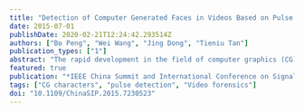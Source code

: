 ```yaml
---
title: "Detection of Computer Generated Faces in Videos Based on Pulse Signal"
date: 2015-07-01
publishDate: 2020-02-21T12:24:42.293514Z
authors: ["Bo Peng", "Wei Wang", "Jing Dong", "Tieniu Tan"]
publication_types: ["1"]
abstract: "The rapid development in the field of computer graphics (CG) makes it quite easy to create photo-realistic images and videos. This brings forward an emergent requirement for techniques that can distinguish CG from real contents. In this paper, we propose a method that leverages human pulse signal to distinguish between CG and real videos that include human faces. We use a robust tracking method to locate a patch of skin on the face. Then, a chrominance-based algorithm is employed to robustly extract pulse signal. By checking the frequency waveform of the extracted pulse signal, we can tell CG and real videos apart. The experiment shows encouraging results, which demonstrate the efficiency of our method."
featured: true
publication: "*IEEE China Summit and International Conference on Signal and Information Processing*"
tags: ["CG characters", "pulse detection", "Video forensics"]
doi: "10.1109/ChinaSIP.2015.7230523"
---
```


